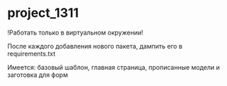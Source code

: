 # project_1311
!Работать только в виртуальном окружении!

После каждого добавления нового пакета, дампить его в requirements.txt

Имеется: базовый шаблон, главная страница, прописанные модели и заготовка для форм
